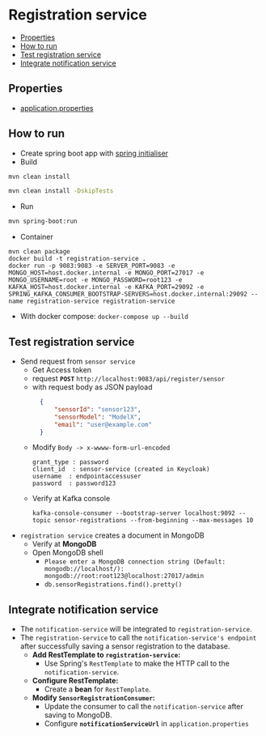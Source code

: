 # Registration service
- [Properties](#properties)
- [How to run](#how-to-run)
- [Test registration service](#test-registration-service)
- [Integrate notification service](#integrate-notification-service)
## Properties
- [application.properties](src/main/resources/application.properties)
## How to run
- Create spring boot app with [spring initialiser](https://start.spring.io/)
- Build 
```bash
mvn clean install

mvn clean install -DskipTests
```
- Run
```bash
mvn spring-boot:run
```
- Container
```
mvn clean package
docker build -t registration-service .
docker run -p 9083:9083 -e SERVER_PORT=9083 -e MONGO_HOST=host.docker.internal -e MONGO_PORT=27017 -e MONGO_USERNAME=root -e MONGO_PASSWORD=root123 -e KAFKA_HOST=host.docker.internal -e KAFKA_PORT=29092 -e SPRING_KAFKA_CONSUMER_BOOTSTRAP-SERVERS=host.docker.internal:29092 --name registration-service registration-service
```
- With docker compose: `docker-compose up --build`
## Test registration service
- Send request from `sensor service`
  - Get Access token
  - request **`POST`** `http://localhost:9083/api/register/sensor`
  - with request body as JSON payload
    ```json
      {
          "sensorId": "sensor123",
          "sensorModel": "ModelX",
          "email": "user@example.com"
      }
    ```
  - Modify `Body -> x-wwww-form-url-encoded`
    ```
    grant_type : password
    client_id  : sensor-service (created in Keycloak)
    username  : endpointaccessuser
    password  : password123
    ```
  - Verify at Kafka console
    ```
    kafka-console-consumer --bootstrap-server localhost:9092 --topic sensor-registrations --from-beginning --max-messages 10  
    ```
- `registration service` creates a document in MongoDB
  - Verify at **MongoDB**
  - Open MongoDB shell
    - `Please enter a MongoDB connection string (Default: mongodb://localhost/): mongodb://root:root123@localhost:27017/admin`
    - `db.sensorRegistrations.find().pretty()`

## Integrate notification service
- The `notification-service` will be integrated to `registration-service`. 
- The `registration-service` to call the `notification-service's endpoint` after successfully saving a sensor registration to the database.
  - **Add RestTemplate to `registration-service`:** 
    - Use Spring's `RestTemplate` to make the HTTP call to the `notification-service`.
  - **Configure RestTemplate:** 
    - Create a **bean** for `RestTemplate`.
  - **Modify `SensorRegistrationConsumer`:** 
    - Update the consumer to call the `notification-service` after saving to MongoDB.
    - Configure **`notificationServiceUrl`** in `application.properties`
